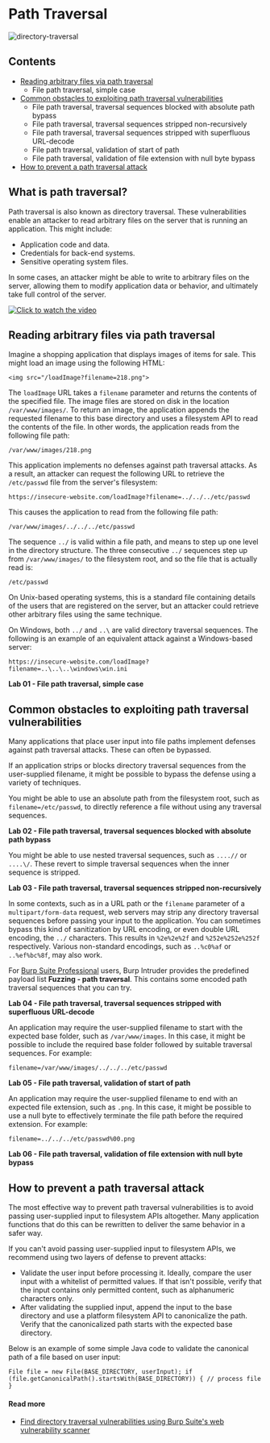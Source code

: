 # Path Traversal

![directory-traversal](https://github.com/acibojbp/Burp-Suite-Academy/assets/164168280/1df3c2bb-6acb-42e3-928d-4635f0b7e4a5)

## Contents
- [Reading arbitrary files via path traversal](#reading-arbitrary-files-via-path-traversal)
  - File path traversal, simple case
- [Common obstacles to exploiting path traversal vulnerabilities](#common-obstacles-to-exploiting-path-traversal-vulnerabilities)
  - File path traversal, traversal sequences blocked with absolute path bypass
  - File path traversal, traversal sequences stripped non-recursively
  - File path traversal, traversal sequences stripped with superfluous URL-decode
  - File path traversal, validation of start of path
  - File path traversal, validation of file extension with null byte bypass
- [How to prevent a path traversal attack](#how-to-prevent-a-path-traversal-attack)

  
## What is path traversal?

Path traversal is also known as directory traversal. These vulnerabilities enable an attacker to read arbitrary files on the server that is running an application. This might include:

- Application code and data.
- Credentials for back-end systems.
- Sensitive operating system files.

In some cases, an attacker might be able to write to arbitrary files on the server, allowing them to modify application data or behavior, and ultimately take full control of the server.

[![Click to watch the video](http://img.youtube.com/vi/NQwUDLMOrHo/0.jpg)](https://youtu.be/NQwUDLMOrHo)

## Reading arbitrary files via path traversal

Imagine a shopping application that displays images of items for sale. This might load an image using the following HTML:

`<img src="/loadImage?filename=218.png">`

The `loadImage` URL takes a `filename` parameter and returns the contents of the specified file. The image files are stored on disk in the location `/var/www/images/`. To return an image, the application appends the requested filename to this base directory and uses a filesystem API to read the contents of the file. In other words, the application reads from the following file path:

`/var/www/images/218.png`

This application implements no defenses against path traversal attacks. As a result, an attacker can request the following URL to retrieve the `/etc/passwd` file from the server's filesystem:

`https://insecure-website.com/loadImage?filename=../../../etc/passwd`

This causes the application to read from the following file path:

`/var/www/images/../../../etc/passwd`

The sequence `../` is valid within a file path, and means to step up one level in the directory structure. The three consecutive `../` sequences step up from `/var/www/images/` to the filesystem root, and so the file that is actually read is:

`/etc/passwd`

On Unix-based operating systems, this is a standard file containing details of the users that are registered on the server, but an attacker could retrieve other arbitrary files using the same technique.

On Windows, both `../` and `..\` are valid directory traversal sequences. The following is an example of an equivalent attack against a Windows-based server:

`https://insecure-website.com/loadImage?filename=..\..\..\windows\win.ini`

**Lab 01 - File path traversal, simple case**
## Common obstacles to exploiting path traversal vulnerabilities

Many applications that place user input into file paths implement defenses against path traversal attacks. These can often be bypassed.

If an application strips or blocks directory traversal sequences from the user-supplied filename, it might be possible to bypass the defense using a variety of techniques.

You might be able to use an absolute path from the filesystem root, such as `filename=/etc/passwd`, to directly reference a file without using any traversal sequences.


**Lab 02 - File path traversal, traversal sequences blocked with absolute path bypass**

You might be able to use nested traversal sequences, such as `....//` or `....\/`. These revert to simple traversal sequences when the inner sequence is stripped.


**Lab 03 - File path traversal, traversal sequences stripped non-recursively**

In some contexts, such as in a URL path or the `filename` parameter of a `multipart/form-data` request, web servers may strip any directory traversal sequences before passing your input to the application. You can sometimes bypass this kind of sanitization by URL encoding, or even double URL encoding, the `../` characters. This results in `%2e%2e%2f` and `%252e%252e%252f` respectively. Various non-standard encodings, such as `..%c0%af` or `..%ef%bc%8f`, may also work.

For [Burp Suite Professional](https://portswigger.net/burp/pro) users, Burp Intruder provides the predefined payload list **Fuzzing - path traversal**. This contains some encoded path traversal sequences that you can try.

**Lab 04 - File path traversal, traversal sequences stripped with superfluous URL-decode**

An application may require the user-supplied filename to start with the expected base folder, such as `/var/www/images`. In this case, it might be possible to include the required base folder followed by suitable traversal sequences. For example:

`filename=/var/www/images/../../../etc/passwd`


**Lab 05 - File path traversal, validation of start of path**

An application may require the user-supplied filename to end with an expected file extension, such as `.png`. In this case, it might be possible to use a null byte to effectively terminate the file path before the required extension. For example:

`filename=../../../etc/passwd%00.png`

**Lab 06 - File path traversal, validation of file extension with null byte bypass**

## How to prevent a path traversal attack

The most effective way to prevent path traversal vulnerabilities is to avoid passing user-supplied input to filesystem APIs altogether. Many application functions that do this can be rewritten to deliver the same behavior in a safer way.

If you can't avoid passing user-supplied input to filesystem APIs, we recommend using two layers of defense to prevent attacks:

- Validate the user input before processing it. Ideally, compare the user input with a whitelist of permitted values. If that isn't possible, verify that the input contains only permitted content, such as alphanumeric characters only.
- After validating the supplied input, append the input to the base directory and use a platform filesystem API to canonicalize the path. Verify that the canonicalized path starts with the expected base directory.

Below is an example of some simple Java code to validate the canonical path of a file based on user input:

`File file = new File(BASE_DIRECTORY, userInput); if (file.getCanonicalPath().startsWith(BASE_DIRECTORY)) { // process file }`

#### Read more

- [Find directory traversal vulnerabilities using Burp Suite's web vulnerability scanner](https://portswigger.net/burp/vulnerability-scanner)
